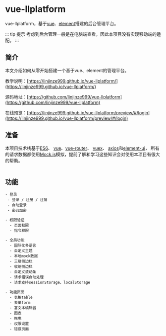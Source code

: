 # vue-llplatform

vue-llplatform，基于[vue](https://cn.vuejs.org/)、[element](http://element-cn.eleme.io/#/zh-CN)搭建的后台管理平台。

::: tip 提示
考虑到后台管理一般是在电脑端查看，因此本项目没有实现移动端的适配。
:::

## 简介
本文介绍如何从零开始搭建一个基于vue、element的管理平台。

教学说明：[https://linjinze999.github.io/vue-llplatform/](https://linjinze999.github.io/vue-llplatform/)

源码地址：[https://github.com/linjinze999/vue-llplatform](https://github.com/linjinze999/vue-llplatform)

在线预览：[https://linjinze999.github.io/vue-llplatform/preview/#/login](https://linjinze999.github.io/vue-llplatform/preview/#/login)

## 准备
本项目技术栈基于[ES6](http://es6.ruanyifeng.com/)、
[vue](https://cn.vuejs.org/index.html)、[vue-router](https://router.vuejs.org/zh-cn/)、
[vuex](https://vuex.vuejs.org/zh/)、
[axios](https://github.com/axios/axios)和[element-ui](http://element-cn.eleme.io/#/zh-CN/)，
所有的请求数据都使用[Mock.js](http://mockjs.com/)模拟，提前了解和学习这些知识会对使用本项目有很大的帮助。

<img :src="$withBase('/assets/img/vue-llplatform/llplatform-demo.png')"/>

## 功能
```
- 登录
 - 登录 / 注册 / 注销
 - 自动登录
 - 密码加密

- 权限验证
  - 页面权限
  - 指令权限

- 全局功能
  - 国际化多语言
  - 自定义主题
  - 本地mock数据
  - 三级侧边栏
  - 收缩侧边栏
  - 自定义滚动条
  - 请求错误自动处理
  - 请求支持sessionStorage、localStorage

- 功能页面
  - 表格table
  - 表单form
  - 富文本编辑器
  - 图表
  - 拖曳
  - 权限设置
  - 错误页面

```
